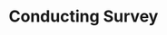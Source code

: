---
layout: project
type: project
title: Conducting Survey
projecturl: Survey_submission_file.docx-2.pdf
# All dates must be YYYY-MM-DD format!
# date: 2015-07-01
# labels
summary: Conduct survey on Furniture Rental space.
---